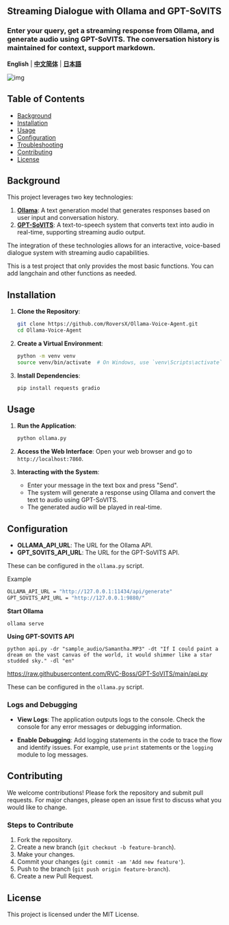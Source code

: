 ## Streaming Dialogue with Ollama and GPT-SoVITS

### Enter your query, get a streaming response from Ollama, and generate audio using GPT-SoVITS. The conversation history is maintained for context, support markdown.

**English** | [**中文简体**](./docs/cn/README.md) | [**日本語**](./docs/ja/README.md)

![img](https://github.com/RoversX/Ollama-Voice-Agent/assets/85817538/f4f81bad-7a1d-443a-810f-31fe0fb19e00)

## Table of Contents

- [Background](#background)
- [Installation](#installation)
- [Usage](#usage)
- [Configuration](#configuration)
- [Troubleshooting](#troubleshooting)
- [Contributing](#contributing)
- [License](#license)

## Background

This project leverages two key technologies:
1. **[Ollama](https://github.com/ollama/ollama)**: A text generation model that generates responses based on user input and conversation history.
2. **[GPT-SoVITS](https://github.com/RVC-Boss/GPT-SoVITS/)**: A text-to-speech system that converts text into audio in real-time, supporting streaming audio output.

The integration of these technologies allows for an interactive, voice-based dialogue system with streaming audio capabilities.

This is a test project that only provides the most basic functions. You can add langchain and other functions as needed.

## Installation

1. **Clone the Repository**:
   ```bash
   git clone https://github.com/RoversX/Ollama-Voice-Agent.git
   cd Ollama-Voice-Agent
   ```

2. **Create a Virtual Environment**:
   ```bash
   python -m venv venv
   source venv/bin/activate  # On Windows, use `venv\Scripts\activate`
   ```

3. **Install Dependencies**:
   ```bash
   pip install requests gradio
   ```
   
## Usage

1. **Run the Application**:
   ```bash
   python ollama.py
   ```

2. **Access the Web Interface**:
   Open your web browser and go to `http://localhost:7860`.

3. **Interacting with the System**:
   - Enter your message in the text box and press "Send".
   - The system will generate a response using Ollama and convert the text to audio using GPT-SoVITS.
   - The generated audio will be played in real-time.

## Configuration

- **OLLAMA_API_URL**: The URL for the Ollama API. 
- **GPT_SOVITS_API_URL**: The URL for the GPT-SoVITS API.

These can be configured in the `ollama.py` script.

Example
```bash
OLLAMA_API_URL = "http://127.0.0.1:11434/api/generate"
GPT_SOVITS_API_URL = "http://127.0.0.1:9880/"
```

**Start Ollama**

```shell
ollama serve
```

**Using GPT-SOVITS API**

```shell
python api.py -dr "sample_audio/Samantha.MP3" -dt "If I could paint a dream on the vast canvas of the world, it would shimmer like a star studded sky." -dl "en"
```
https://raw.githubusercontent.com/RVC-Boss/GPT-SoVITS/main/api.py

These can be configured in the `ollama.py` script.

### Logs and Debugging

- **View Logs**:
  The application outputs logs to the console. Check the console for any error messages or debugging information.

- **Enable Debugging**:
  Add logging statements in the code to trace the flow and identify issues. For example, use `print` statements or the `logging` module to log messages.

## Contributing

We welcome contributions! Please fork the repository and submit pull requests. For major changes, please open an issue first to discuss what you would like to change.

### Steps to Contribute

1. Fork the repository.
2. Create a new branch (`git checkout -b feature-branch`).
3. Make your changes.
4. Commit your changes (`git commit -am 'Add new feature'`).
5. Push to the branch (`git push origin feature-branch`).
6. Create a new Pull Request.

## License

This project is licensed under the MIT License.
